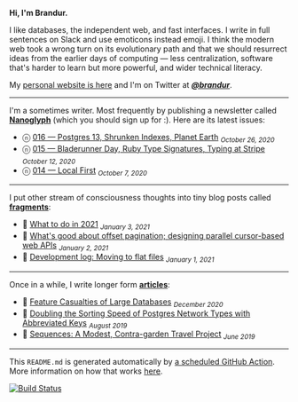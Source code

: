 **Hi, I'm Brandur.**

I like databases, the independent web, and fast interfaces. I write in full sentences on Slack and use emoticons instead emoji. I think the modern web took a wrong turn on its evolutionary path and that we should resurrect ideas from the earlier days of computing — less centralization, software that's harder to learn but more powerful, and wider technical literacy.

My [personal website is here](https://brandur.org) and I'm on Twitter at [***@brandur***](https://twitter.com/brandur).

---

I'm a sometimes writer. Most frequently by publishing a newsletter called [**Nanoglyph**](https://brandur.org/newsletter#nanoglyph) (which you should sign up for :). Here are its latest issues:

* ⓝ [016 — Postgres 13, Shrunken Indexes, Planet Earth](https://brandur.org/nanoglyphs/016-postgres-13) <sub><em>October 26, 2020</em></sub>
* ⓝ [015 — Bladerunner Day, Ruby Type Signatures, Typing at Stripe](https://brandur.org/nanoglyphs/015-ruby-typing) <sub><em>October 12, 2020</em></sub>
* ⓝ [014 — Local First](https://brandur.org/nanoglyphs/014-local-first) <sub><em>October 7, 2020</em></sub>

---

I put other stream of consciousness thoughts into tiny blog posts called [**fragments**](https://brandur.org/fragments):

* 🐚 [What to do in 2021](https://brandur.org/fragments/2021) <sub><em>January 3, 2021</em></sub>
* 🐚 [What's good about offset pagination; designing parallel cursor-based web APIs](https://brandur.org/fragments/offset-pagination) <sub><em>January 2, 2021</em></sub>
* 🐚 [Development log: Moving to flat files](https://brandur.org/fragments/flat-files) <sub><em>January 1, 2021</em></sub>

---

Once in a while, I write longer form [**articles**](https://brandur.org/articles):

* 📖 [Feature Casualties of Large Databases](https://brandur.org/large-database-casualties) <sub><em>December 2020</em></sub>
* 📖 [Doubling the Sorting Speed of Postgres Network Types with Abbreviated Keys](https://brandur.org/sortsupport-inet) <sub><em>August 2019</em></sub>
* 📖 [Sequences: A Modest, Contra-garden Travel Project](https://brandur.org/sequences-project) <sub><em>June 2019</em></sub>

---

This `README.md` is generated automatically by [a scheduled GitHub Action](https://github.com/brandur/brandur/blob/master/.github/workflows/ci.yml). More information on how that works [here](https://brandur.org/fragments/self-updating-github-readme).

[![Build Status](https://github.com/brandur/brandur/workflows/brandur%20CI/badge.svg)](https://github.com/brandur/brandur/actions)
